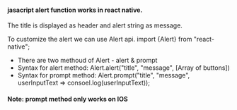 #### jasacript alert function works in react native.
The title is displayed as header and alert string as message.

To customize the alert we can use Alert api.
import {Alert} from "react-native";

- There are two methoud of Alert - alert & prompt
- Syntax for alert method: Alert.alert("title", "message", [Array of buttons])
- Syntax for prompt method: Alert.prompt("title", "message", userInputText => consoel.log(userInputText));

#### Note: prompt method only works on IOS
